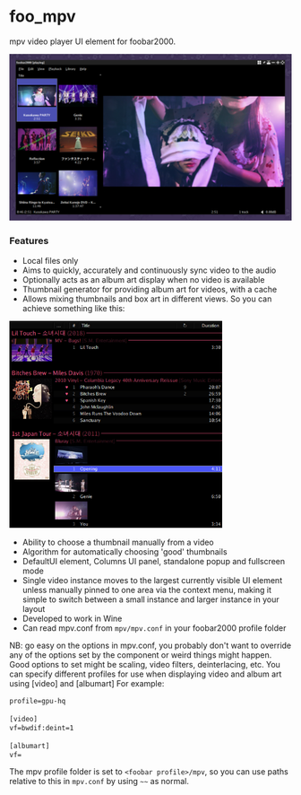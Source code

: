 # foo_mpv
mpv video player UI element for foobar2000.

<img src="screenshot.png" width="660">

### Features
- Local files only
- Aims to quickly, accurately and continuously sync video to the audio
- Optionally acts as an album art display when no video is available
- Thumbnail generator for providing album art for videos, with a cache
- Allows mixing thumbnails and box art in different views. So you can achieve something like this:
<img src="screenshot2.png" width="380">

- Ability to choose a thumbnail manually from a video
- Algorithm for automatically choosing 'good' thumbnails
- DefaultUI element, Columns UI panel, standalone popup and fullscreen mode
- Single video instance moves to the largest currently visible UI element unless manually pinned to one area via the context menu, making it simple to switch between a small instance and larger instance in your layout
- Developed to work in Wine
- Can read mpv.conf from `mpv/mpv.conf` in your foobar2000 profile folder

NB: go easy on the options in mpv.conf, you probably don't want to override any of the options set by the component or weird things might happen. Good options to set might be scaling, video filters, deinterlacing, etc. You can specify different profiles for use when displaying video and album art using \[video\] and \[albumart\] For example:

```
profile=gpu-hq

[video]
vf=bwdif:deint=1

[albumart]
vf=
```

The mpv profile folder is set to `<foobar profile>/mpv`, so you can use paths relative to this in `mpv.conf` by using `~~` as normal.
